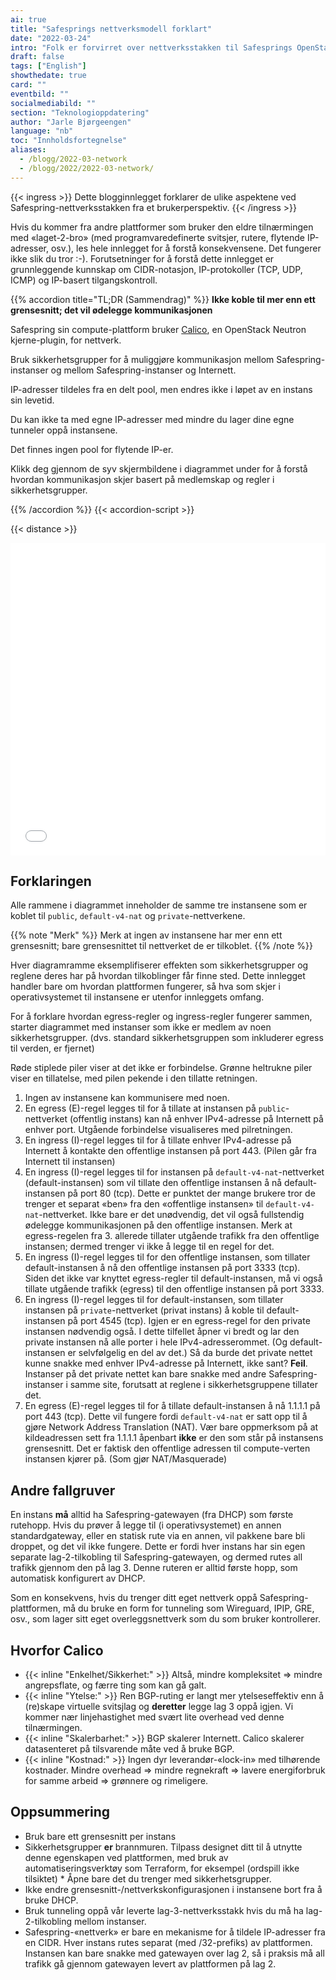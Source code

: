 ```yaml
---
ai: true
title: "Safesprings nettverksmodell forklart"
date: "2022-03-24"
intro: "Folk er forvirret over nettverksstakken til Safesprings OpenStack-beregningsplattform. La oss se nærmere på den og forklare."
draft: false
tags: ["English"]
showthedate: true
card: ""
eventbild: ""
socialmediabild: ""
section: "Teknologioppdatering"
author: "Jarle Bjørgeengen"
language: "nb"
toc: "Innholdsfortegnelse"
aliases:
  - /blogg/2022-03-network
  - /blogg/2022/2022-03-network/
---
```


{{< ingress >}}
Dette blogginnlegget forklarer de ulike aspektene ved Safespring-nettverksstakken fra et brukerperspektiv.
{{< /ingress >}}

Hvis du kommer fra andre plattformer som bruker den eldre tilnærmingen med
«laget-2-bro» (med programvaredefinerte svitsjer, rutere, flytende IP-adresser, osv.),
les hele innlegget for å forstå konsekvensene. Det fungerer ikke slik du tror :-).
Forutsetninger for å forstå dette innlegget er grunnleggende kunnskap om CIDR-notasjon,
IP-protokoller (TCP, UDP, ICMP) og IP-basert tilgangskontroll.

{{% accordion title="TL;DR (Sammendrag)" %}}
**Ikke koble til mer enn ett grensesnitt; det vil ødelegge kommunikasjonen**

Safespring sin compute-plattform bruker [Calico][calico], en OpenStack Neutron kjerne-plugin,
for nettverk.

Bruk sikkerhetsgrupper for å muliggjøre kommunikasjon mellom Safespring-instanser
og mellom Safespring-instanser og Internett.

IP-adresser tildeles fra en delt pool, men endres ikke i løpet av en instans sin levetid.

Du kan ikke ta med egne IP-adresser med mindre du lager dine egne tunneler oppå
instansene.

Det finnes ingen pool for flytende IP-er.

Klikk deg gjennom de syv skjermbildene i diagrammet under for å forstå hvordan
kommunikasjon skjer basert på medlemskap og regler i sikkerhetsgrupper.

{{% /accordion %}}
{{< accordion-script >}}

{{< distance >}}

[calico]: https://www.tigera.io/project-calico/

<iframe src="/img/safespring-network.sozi.html"  width="100%" height="500" style="border:0"></iframe>

## Forklaringen

Alle rammene i diagrammet inneholder de samme tre instansene som er koblet til
`public`, `default-v4-nat` og `private`-nettverkene.

{{% note "Merk" %}}
Merk at ingen av instansene har mer enn ett grensesnitt; bare grensesnittet til nettverket de er tilkoblet.
{{% /note %}}

Hver diagramramme eksemplifiserer effekten som sikkerhetsgrupper og reglene deres
har på hvordan tilkoblinger får finne sted. Dette innlegget handler bare om hvordan
plattformen fungerer, så hva som skjer i operativsystemet til instansene er utenfor
innleggets omfang.

For å forklare hvordan egress-regler og ingress-regler fungerer sammen, starter
diagrammet med instanser som ikke er medlem av noen sikkerhetsgrupper.
(dvs. standard sikkerhetsgruppen som inkluderer egress til verden, er fjernet)

Røde stiplede piler viser at det ikke er forbindelse. Grønne heltrukne piler viser en
tillatelse, med pilen pekende i den tillatte retningen.

1. Ingen av instansene kan kommunisere med noen.
2. En egress (E)-regel legges til for å tillate at instansen på `public`-nettverket
   (offentlig instans) kan nå enhver IPv4-adresse på Internett på enhver port.
   Utgående forbindelse visualiseres med pilretningen.
3. En ingress (I)-regel legges til for å tillate enhver IPv4-adresse på Internett å kontakte
   den offentlige instansen på port 443. (Pilen går fra Internett til instansen)
4. En ingress (I)-regel legges til for instansen på `default-v4-nat`-nettverket
   (default-instansen) som vil tillate den offentlige instansen å nå default-instansen
   på port 80 (tcp). Dette er punktet der mange brukere tror de trenger et separat
   «ben» fra den «offentlige instansen» til `default-v4-nat`-nettverket. Ikke bare er
   det unødvendig, det vil også fullstendig ødelegge kommunikasjonen på den offentlige
   instansen. Merk at egress-regelen fra 3. allerede tillater utgående trafikk
   fra den offentlige instansen; dermed trenger vi ikke å legge til en regel for det.
5. En ingress (I)-regel legges til for den offentlige instansen, som tillater
   default-instansen å nå den offentlige instansen på port 3333 (tcp). Siden
   det ikke var knyttet egress-regler til default-instansen, må vi også
   tillate utgående trafikk (egress) til den offentlige instansen på port 3333.
6. En ingress (I)-regel legges til for default-instansen, som tillater instansen på
   `private`-nettverket (privat instans) å koble til default-instansen
   på port 4545 (tcp). Igjen er en egress-regel for den private instansen nødvendig
   også. I dette tilfellet åpner vi bredt og lar den private instansen nå alle
   porter i hele IPv4-adresserommet. (Og default-instansen er selvfølgelig
   en del av det.) Så da burde det private nettet kunne snakke med enhver IPv4-adresse
   på Internett, ikke sant? **Feil**. Instanser på det private nettet kan bare snakke
   med andre Safespring-instanser i samme site, forutsatt at reglene i
   sikkerhetsgruppene tillater det.
7. En egress (E)-regel legges til for å tillate default-instansen å nå 1.1.1.1 på
   port 443 (tcp). Dette vil fungere fordi `default-v4-nat` er satt opp til å gjøre
   Network Address Translation (NAT). Vær bare oppmerksom på at kildeadressen
   sett fra 1.1.1.1 åpenbart **ikke** er den som står på instansens grensesnitt. Det
   er faktisk den offentlige adressen til compute-verten instansen kjører på.
   (Som gjør NAT/Masquerade)

## Andre fallgruver

En instans **må** alltid ha Safespring-gatewayen (fra DHCP) som første rutehopp.
Hvis du prøver å legge til (i operativsystemet) en annen standardgateway, eller en
statisk rute via en annen, vil pakkene bare bli droppet, og det vil ikke fungere.
Dette er fordi hver instans har sin egen separate lag-2-tilkobling til
Safespring-gatewayen, og dermed rutes all trafikk gjennom den på lag 3. Denne
ruteren er alltid første hopp, som automatisk konfigurert av DHCP.

Som en konsekvens, hvis du trenger ditt eget nettverk oppå Safespring-plattformen,
må du bruke en form for tunneling som Wireguard, IPIP, GRE, osv.,
som lager sitt eget overleggsnettverk som du som bruker kontrollerer.

## Hvorfor Calico

- {{< inline "Enkelhet/Sikkerhet:" >}} Altså, mindre kompleksitet => mindre angrepsflate, og færre
  ting som kan gå galt.
- {{< inline "Ytelse:" >}} Ren BGP-ruting er langt mer ytelseseffektiv enn
  å (re)skape virtuelle svitsjlag og **deretter** legge lag 3 oppå igjen. Vi
  kommer nær linjehastighet med svært lite overhead ved denne tilnærmingen.
- {{< inline "Skalerbarhet:" >}} BGP skalerer Internett. Calico skalerer datasenteret på tilsvarende måte
  ved å bruke BGP.
- {{< inline "Kostnad:" >}} Ingen dyr leverandør-«lock-in» med tilhørende kostnader. Mindre overhead =>
  mindre regnekraft => lavere energiforbruk for samme arbeid => grønnere og
  rimeligere.

## Oppsummering

- Bruk bare ett grensesnitt per instans
- Sikkerhetsgrupper **er** brannmuren. Tilpass designet ditt til å utnytte denne
  egenskapen ved plattformen, med bruk av automatiseringsverktøy som Terraform, for eksempel
  (ordspill ikke tilsiktet) \* Åpne bare det du trenger med sikkerhetsgrupper.
- Ikke endre grensesnitt-/nettverkskonfigurasjonen i instansene bort fra
  å bruke DHCP.
- Bruk tunneling oppå vår leverte lag-3-nettverksstakk hvis du må
  ha lag-2-tilkobling mellom instanser.
- Safespring-«nettverk» er bare en mekanisme for å tildele IP-adresser fra en
  CIDR. Hver instans rutes separat (med /32-prefiks) av plattformen. Instansen
  kan bare snakke med gatewayen over lag 2, så i praksis må all
  trafikk gå gjennom gatewayen levert av plattformen på lag 2.
